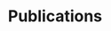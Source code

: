 ---
layout: publication
title: Publications
nav: true
ext_url: https://scholar.google.de/citations?hl=en&user=pZua178AAAAJ&view_op=list_works&authuser=1
---